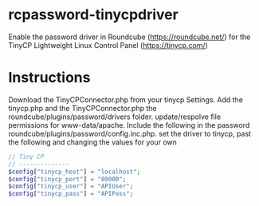 # rcpassword-tinycpdriver

Enable the password driver in Roundcube (https://roundcube.net/) for the TinyCP Lightweight Linux Control Panel (https://tinycp.com/)

# Instructions

Download the TinyCPConnector.php from your tinycp Settings.
Add the tinycp.php and the TinyCPConnector.php  the roundcube/plugins/password/drivers folder.
update/respolve file permissions for www-data/apache.
Include the following in the password roundcube/plugins/password/config.inc.php.
set the driver to tinycp, past the following and changing the values for your own

```php
// Tiny CP
// --------------
$config["tinycp_host"] = "localhost";
$config["tinycp_port"] = "80000";
$config["tinycp_user"] = "APIUser";
$config["tinycp_pass"] = "APIPass"; 
```